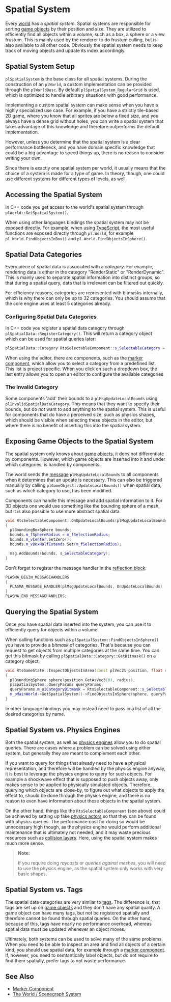# Spatial System

Every [world](worlds.md) has a *spatial system*. Spatial systems are responsible for sorting [game objects](game-objects.md) by their position and size. They are utilized to efficiently find all objects within a volume, such as a box, a sphere or a view frustum. This is mainly used by the renderer to do frustum culling, but is also available to all other code. Obviously the spatial system needs to keep track of moving objects and update its index accordingly.

## Spatial System Setup

`plSpatialSystem` is the base class for all spatial systems. During the construction of an `plWorld`, a custom implementation can be provided through the `plWorldDesc`. By default `plSpatialSystem_RegularGrid` is used, which is optimized to handle arbitrary situations with good performance.

Implementing a custom spatial system can make sense when you have a highly specialized use case. For example, if you have a strictly tile-based 2D game, where you know that all sprites are below a fixed size, and you always have a dense grid without holes, you can write a spatial system that takes advantage of this knowledge and therefore outperforms the default implementation.

However, unless you determine that the spatial system is a clear performance bottleneck, and you have domain specific knowledge that could be a big advantage to speed things up, there is no reason to consider writing your own.

Since there is exactly one spatial system per world, it usually means that the choice of a system is made for a type of game. In theory, though, one could use different systems for different types of levels, as well.

## Accessing the Spatial System

In C++ code you get access to the world's spatial system through `plWorld::GetSpatialSystem()`.

When using other languages bindings the spatial system may not be exposed directly. For example, when using [TypeScript](../../custom-code/typescript/typescript-overview.md), the most useful functions are exposed directly through `pl.World`, for example `pl.World.FindObjectsInBox()` and `pl.World.FindObjectsInSphere()`.

## Spatial Data Categories

Every piece of spatial data is associated with a *category*. For example, rendering data is either in the category "RenderStatic" or "RenderDynamic". This is mainly used to separate spatial information into distinct groups, so that during a spatial query, data that is irrelevant can be filtered out quickly.

For efficiency reasons, categories are represented with bitmasks internally, which is why there can only be up to 32 categories. You should assume that the core engine uses at least 5 categories already.

### Configuring Spatial Data Categories

In C++ code you register a spatial data category through `plSpatialData::RegisterCategory()`. This will return a category object which can be used for spatial queries later:

<!-- BEGIN-DOCS-CODE-SNIPPET: spatial-category-registration -->
```cpp
plSpatialData::Category RtsSelectableComponent::s_SelectableCategory = plSpatialData::RegisterCategory("Selectable", plSpatialData::Flags::None);
```
<!-- END-DOCS-CODE-SNIPPET -->

When using the editor, there are components, such as the [marker component](../../gameplay/marker-component.md), which allow you to select a category from a predefined list. This list is project specific. When you click on such a dropdown box, the last entry allows you to open an editor to configure the available categories

### The Invalid Category

Some components 'add' their bounds to a `plMsgUpdateLocalBounds` using `plInvalidSpatialDataCategory`. This means that they want to specify their bounds, but do *not* want to add anything to the spatial system. This is useful for components that do have a perceived size, such as physics shapes, which should be visible when selecting these objects in the editor, but where there is no benefit of inserting this into the spatial system.

## Exposing Game Objects to the Spatial System

The spatial system only knows about [game objects](game-objects.md), it does not differentiate by components. However, which game objects are inserted into it and under which categories, is handled by components.

The world sends the [message](world-messaging.md) `plMsgUpdateLocalBounds` to all components when it determines that an update is necessary. This can also be triggered manually by calling `plGameObject::UpdateLocalBounds()` when spatial data, such as which category to use, has been modified.

Components can handle this message and add spatial information to it. For 3D objects one would use something like the bounding sphere of a mesh, but it is also possible to use more abstract spatial data. 

<!-- BEGIN-DOCS-CODE-SNIPPET: spatial-bounds-update -->
```cpp
void RtsSelectableComponent::OnUpdateLocalBounds(plMsgUpdateLocalBounds& msg)
{
  plBoundingBoxSphere bounds;
  bounds.m_fSphereRadius = m_fSelectionRadius;
  bounds.m_vCenter.SetZero();
  bounds.m_vBoxHalfExtends.Set(m_fSelectionRadius);

  msg.AddBounds(bounds, s_SelectableCategory);
}
```
<!-- END-DOCS-CODE-SNIPPET -->

Don't forget to register the message handler in the [reflection block](../reflection-system.md):

<!-- BEGIN-DOCS-CODE-SNIPPET: spatial-bounds-handler -->
```cpp
PLASMA_BEGIN_MESSAGEHANDLERS
{
  PLASMA_MESSAGE_HANDLER(plMsgUpdateLocalBounds, OnUpdateLocalBounds)
}
PLASMA_END_MESSAGEHANDLERS;
```
<!-- END-DOCS-CODE-SNIPPET -->

## Querying the Spatial System

Once you have spatial data inserted into the system, you can use it to efficiently query for objects within a volume.

When calling functions such as `plSpatialSystem::FindObjectsInSphere()` you have to provide a *bitmask* of categories. That's because you can request to get objects from multiple categories at the same time. You can get this bitmask by calling `plSpatialData::Category::GetBitmask()` on a category object.

<!-- BEGIN-DOCS-CODE-SNIPPET: spatial-query -->
```cpp
void RtsGameState::InspectObjectsInArea(const plVec2& position, float radius, plSpatialSystem::QueryCallback callback) const
{
  plBoundingSphere sphere(position.GetAsVec3(0), radius);
  plSpatialSystem::QueryParams queryParams;
  queryParams.m_uiCategoryBitmask = RtsSelectableComponent::s_SelectableCategory.GetBitmask();
  m_pMainWorld->GetSpatialSystem()->FindObjectsInSphere(sphere, queryParams, callback);
}
```
<!-- END-DOCS-CODE-SNIPPET -->

In other language bindings you may instead need to pass in a list of all the desired categories by name.

## Spatial System vs. Physics Engines

Both the spatial system, as well as [physics engines](../../physics/jolt/jolt-overview.md) allow you to do spatial queries. There are cases where a problem can be solved using either system, but generally they are meant to complement each other.

If you want to query for things that already need to have a physical representation, and therefore will be handled by the physics engine anyway, it is best to leverage the physics engine to query for such objects. For example a shockwave effect that is supposed to push objects away, only makes sense to be applied to physically simulated objects. Therefore, querying which objects are close-by, to figure out what objects to apply the effect to, should be done through the physics engine, and there is no reason to even have information about these objects in the spatial system.

On the other hand, things like the `RtsSelectableComponent` (see above) could be achieved by setting up fake [physics actors](../../physics/jolt/actors/jolt-actors.md) so that they can be found with physics queries. The performance cost for doing so would be unnecessary high though, as the physics engine would perform additional maintenance that is ultimately not needed, and it may waste precious resources such as [collision layers](../../physics/jolt/collision-shapes/jolt-collision-layers.md). Here, using the spatial system makes much more sense.

> **Note:**
>
> If you require doing *raycasts* or *queries against meshes*, you will need to use the physics engine, as the spatial system only works with very basic shapes.

## Spatial System vs. Tags

The spatial data categories are very similar to [tags](../../projects/tags.md). The difference is, that tags are set up on [game objects](game-objects.md) and they don't have any spatial quality. A game object can have many tags, but not be registered spatially and therefore cannot be found through spatial queries. On the other hand, because of this, tags have nearly no performance overhead, whereas spatial data must be updated whenever an object moves.

Ultimately, both systems can be used to solve many of the same problems. When you need to be able to inspect an area and find all objects of a certain kind, you should use spatial data, for example through a [marker component](../../gameplay/marker-component.md). If, however, you need to semtantically label objects, but do not require to find them spatially, prefer tags to not waste performance.

## See Also

* [Marker Component](../../gameplay/marker-component.md)
* [The World / Scenegraph System](world-overview.md)
